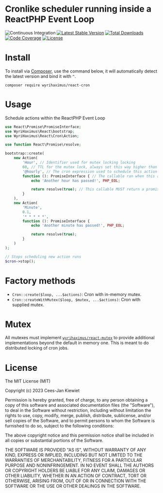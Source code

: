 # Cronlike scheduler running inside a ReactPHP Event Loop

![Continuous Integration](https://github.com/WyriHaximus/reactphp-cron/workflows/Continuous%20Integration/badge.svg)
[![Latest Stable Version](https://poser.pugx.org/WyriHaximus/react-cron/v/stable.png)](https://packagist.org/packages/WyriHaximus/react-cron)
[![Total Downloads](https://poser.pugx.org/WyriHaximus/react-cron/downloads.png)](https://packagist.org/packages/WyriHaximus/react-cron)
[![Code Coverage](https://scrutinizer-ci.com/g/WyriHaximus/reactphp-cron/badges/coverage.png?b=master)](https://scrutinizer-ci.com/g/WyriHaximus/reactphp-cron/?branch=master)
[![License](https://poser.pugx.org/WyriHaximus/react-cron/license.png)](https://packagist.org/packages/WyriHaximus/react-cron)

# Install

To install via [Composer](http://getcomposer.org/), use the command below, it will automatically detect the latest version and bind it with `^`.

```
composer require wyrihaximus/react-cron
```

# Usage

Schedule actions within the ReactPHP Event Loop

```php
use React\Promise\PromiseInterface;
use WyriHaximus\React\bootstrap;
use WyriHaximus\React\Cron\Action;

use function React\Promise\resolve;

bootstrap::create(
    new Action(
        'Hour', // Identifier used for mutex locking locking
        60, // TTL for the mutex lock, always set this way higher than the expected execution time, but low enough any failures during the run will cause issues
        '@hourly', // The cron expression used to schedule this action
        function (): PromiseInterface { // The callable ran when this action is due according to it's schedule
            echo 'Another hour has passed!', PHP_EOL;

            return resolve(true); // This callable MUST return a promise, which is used for releasing the mutex lock
        }
    ),
    new Action(
        'Minute',
        0.1,
        '* * * * *',
        function (): PromiseInterface {
            echo 'Another minute has passed!', PHP_EOL;

            return resolve(true);
        }
    )
);

// Stops scheduling new action runs
$cron->stop();
```

# Factory methods

* `Cron::create($loop, ...$actions)`: Cron with in-memory mutex.
* `Cron::createWithMutex($loop, $mutex, ...$actions)`: Cron with supplied mutex.

# Mutex

All mutexes must implement [`wyrihaximus/react-mutex`](https://packagist.org/packages/wyrihaximus/react-mutex) to provide
additional implementations beyond the default in memory one. This is meant to do distributed locking of cron jobs.

# License

The MIT License (MIT)

Copyright (c) 2023 Cees-Jan Kiewiet

Permission is hereby granted, free of charge, to any person obtaining a copy
of this software and associated documentation files (the "Software"), to deal
in the Software without restriction, including without limitation the rights
to use, copy, modify, merge, publish, distribute, sublicense, and/or sell
copies of the Software, and to permit persons to whom the Software is
furnished to do so, subject to the following conditions:

The above copyright notice and this permission notice shall be included in all
copies or substantial portions of the Software.

THE SOFTWARE IS PROVIDED "AS IS", WITHOUT WARRANTY OF ANY KIND, EXPRESS OR
IMPLIED, INCLUDING BUT NOT LIMITED TO THE WARRANTIES OF MERCHANTABILITY,
FITNESS FOR A PARTICULAR PURPOSE AND NONINFRINGEMENT. IN NO EVENT SHALL THE
AUTHORS OR COPYRIGHT HOLDERS BE LIABLE FOR ANY CLAIM, DAMAGES OR OTHER
LIABILITY, WHETHER IN AN ACTION OF CONTRACT, TORT OR OTHERWISE, ARISING FROM,
OUT OF OR IN CONNECTION WITH THE SOFTWARE OR THE USE OR OTHER DEALINGS IN THE
SOFTWARE.
